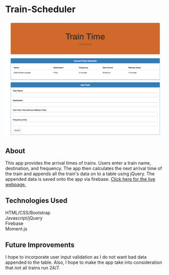 # Train-Scheduler

![Screenshot](sceenshot.png)

## About
This app provides the arrival times of trains. Users enter a train name, destination, and frequency. The app then calculates the next arrival time of the train and appends all the train's data on to a table using jQuery. The appended data is saved onto the app via firebase. <a href="https://mjefferis.github.io/Train-Scheduler/"> Click here for the live webpage. </a>

## Technologies Used
HTML/CSS/Bootstrap<br/>
Javascript/jQuery<br/>
Firebase<br/>
Moment.js<br/>

## Future Improvements
I hope to incorporate user input validation as I do not want bad data appended to the table. Also, I hope to make the app take into consideration that not all trains run 24/7. 




